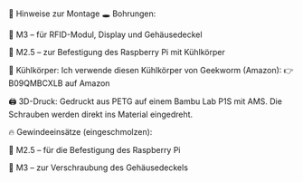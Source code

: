 🔧 Hinweise zur Montage
🕳️ Bohrungen:

🔩 M3 – für RFID-Modul, Display und Gehäusedeckel

🔩 M2.5 – zur Befestigung des Raspberry Pi mit Kühlkörper

🧊 Kühlkörper:
Ich verwende diesen Kühlkörper von Geekworm (Amazon):
👉 B09QMBCXLB auf Amazon

🖨️ 3D-Druck:
Gedruckt aus PETG auf einem Bambu Lab P1S mit AMS.
Die Schrauben werden direkt ins Material eingedreht.

🔥 Gewindeeinsätze (eingeschmolzen):

🧷 M2.5 – für die Befestigung des Raspberry Pi

🧷 M3 – zur Verschraubung des Gehäusedeckels

